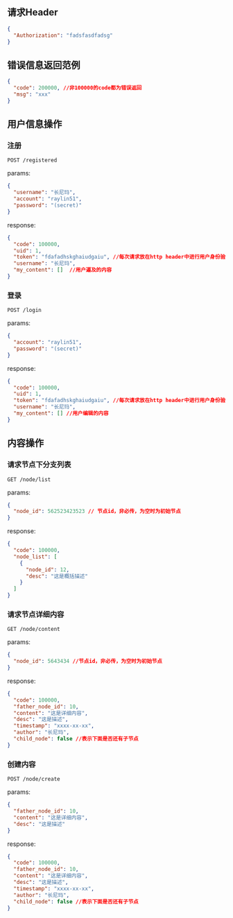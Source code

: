## 请求Header

```json
{
  "Authorization": "fadsfasdfadsg"
}
```

## 错误信息返回范例

```json
{
  "code": 200000, //非100000的code都为错误返回
  "msg": "xxx"
}
```

## 用户信息操作

### 注册

```POST /registered```

params:
```json
{
  "username": "长尼玛",
  "account": "raylin51",
  "password": "(secret)"
}
```

response:

```json
{
  "code": 100000,
  "uid": 1,
  "token": "fdafadhskghaiudgaiu", //每次请求放在http header中进行用户身份验证
  "username": "长尼玛",
  "my_content": []  //用户遍及的内容
}
```

### 登录

```POST /login```

params:

```json
{
  "account": "raylin51",
  "password": "(secret)"
}
```

response:

```json
{
  "code": 100000,
  "uid": 1,
  "token": "fdafadhskghaiudgaiu", //每次请求放在http header中进行用户身份验证
  "username": "长尼玛",
  "my_content": [] //用户编辑的内容
}
```

## 内容操作

### 请求节点下分支列表

```GET /node/list```

params: 

```json
{
  "node_id": 562523423523 // 节点id，非必传，为空时为初始节点
}
```

response:

```json
{
  "code": 100000,
  "node_list": [
    {
      "node_id": 12,
      "desc": "这是概括描述"
    }
  ]
}
```

### 请求节点详细内容

```GET /node/content```

params:

```json
{
  "node_id": 5643434 //节点id，非必传，为空时为初始节点
}
```

response:

```json
{
  "code": 100000,
  "father_node_id": 10,
  "content": "这是详细内容",
  "desc": "这是描述",
  "timestamp": "xxxx-xx-xx",
  "author": "长尼玛",
  "child_node": false //表示下面是否还有子节点
}
```

### 创建内容

```POST /node/create```

params:

```json
{
  "father_node_id": 10,
  "content": "这是详细内容",
  "desc": "这是描述"
}
```

response:

```json
{
  "code": 100000,
  "father_node_id": 10,
  "content": "这是详细内容",
  "desc": "这是描述",
  "timestamp": "xxxx-xx-xx",
  "author": "长尼玛",
  "child_node": false //表示下面是否还有子节点
}
```